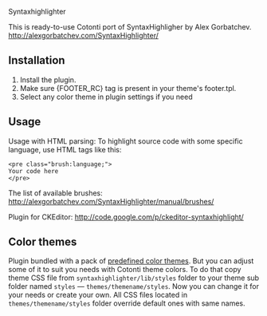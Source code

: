 Syntaxhighlighter

This is ready-to-use Cotonti port of SyntaxHighligher by Alex Gorbatchev.
http://alexgorbatchev.com/SyntaxHighlighter/

## Installation

1. Install the plugin.
2. Make sure {FOOTER_RC} tag is present in your theme's footer.tpl.
3. Select any color theme in plugin settings if you need

## Usage

Usage with HTML parsing:
To highlight source code with some specific language, use HTML tags like this:
```
<pre class="brush:language;">
Your code here
</pre>
```

The list of available brushes: http://alexgorbatchev.com/SyntaxHighlighter/manual/brushes/

Plugin for CKEditor: http://code.google.com/p/ckeditor-syntaxhighlight/

## Color themes

Plugin bundled with a pack of [predefined color themes](http://alexgorbatchev.com/SyntaxHighlighter/manual/themes/).
But you can adjust some of it to suit you needs with Cotonti theme colors. To do that copy theme CSS file from
`syntaxhighlighter/lib/styles` folder to your theme sub folder named `styles` — `themes/themename/styles`.
Now you can change it for your needs or create your own. All CSS files located in `themes/themename/styles` folder
override default ones with same names.


